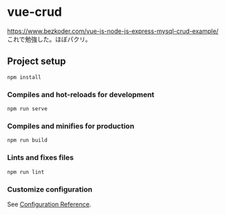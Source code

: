 # vue-crud
https://www.bezkoder.com/vue-js-node-js-express-mysql-crud-example/
これで勉強した。ほぼパクリ。

## Project setup
```
npm install
```

### Compiles and hot-reloads for development
```
npm run serve
```

### Compiles and minifies for production
```
npm run build
```

### Lints and fixes files
```
npm run lint
```

### Customize configuration
See [Configuration Reference](https://cli.vuejs.org/config/).
